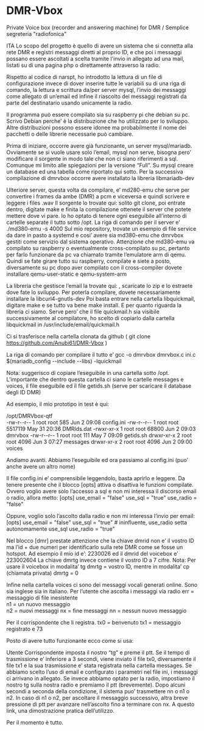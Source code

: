 # DMR-Vbox
Private Voice box (recorder and answering machine) for DMR / Semplice segreteria "radiofonica"

ITA Lo scopo del progetto è quello di avere un sistema che si connetta alla rete DMR e registri messaggi diretti al proprio ID, e che poi i messaggi possano essere ascoltati a scelta tramite l'invio in allegato ad una mail, listati su di una pagina php o direttamente attraverso la radio.

Rispetto al codice di narspt, ho introdotto la lettura di un file di configurazione invece di dover inserire tutte le variabili su di una riga di comando, la lettura e scrittura da/per server mysql, l’invio dei messaggi come allegato di un’email ed infine il riascolto dei messaggi registrati da parte del destinatario usando unicamente la radio.

Il programma può essere compilato sia su raspberry pi che debian su pc. Scrivo Debian perche’ è la distribuzione che ho utilizzato per lo sviluppo. Altre distribuzioni possono essere idonee ma probabilmente il nome dei pacchetti o delle librerie necessarie può cambiare.

Prima di iniziare, occorre avere già funzionante, un server mysql/mariadb. Ovviamente se si vuole usare solo l’email, mysql non serve, bisogna pero’ modificare il sorgente in modo tale che non ci siano riferimenti a sql. 
Comunque mi limito alle spiegazioni per la versione “Full”.
Su mysql creare un database ed una tabella come riportato qui sotto.
Per la successiva compilazione di dmrvbox occorre avere installato la libreria libmariadb-dev

Ulteriore server, questa volta da compilare, e’ md280-emu che serve per convertire i frames da ambe (DMR) a pcm e viceversa e quindi scrivere e leggere i files .wav
Il sorgente lo trovate qui:
solito git clone, poi entrate dentro, digitate make e finita la compilazione ottenete il server che potete mettere dove vi pare. Io ho optato di tenere ogni eseguibile all’interno di cartelle separate il tutto sotto /opt.
La riga di comando per il server e’ ./md380-emu -s 4000
Sul mio repository, trovate un esempio di file service da dare in pasto a systemd e cosi’ avere sia md380-emu che dmrvbox gestiti come servizio dal sistema operativo.
Attenzione che md380-emu va compilato su raspberry o eventualmente cross-compilato su pc, pertanto per farlo funzionare da pc va chiamato tramite l’emulatore arm di qemu.
Quindi se fate girare tutto su raspberry, compilate e siete a posto, diversamente su pc dopo aver compilato con il cross-compiler dovete installare qemu-user-static e qemu-system-arm

La libreria che gestisce l’email la trovate qui:    , scaricate lo zip e lo estraete dove fate lo sviluppo.
Per poterla compilare, dovete necessariamente installare la libcurl4-gnutls-dev
Poi basta entrare nella cartella libquickmail, digitare make e se tutto va bene make install.
E per quanto riguarda la libreria ci siamo. Serve pero’ che il file quickmail.h sia visibile successivamente al compilatore, ho scelto di copiarlo dalla cartella libquickmail in /usr/include/email/quickmail.h

Ci si trasferisce nella cartella clonata da github ( git clone https://github.com/Anubi61/DMR-Vbox )

La riga di comando per compilare il tutto e’ 
gcc -o dmrvbox dmrvbox.c ini.c $(mariadb_config --include --libs) -lquickmail

Nota: suggerisco di copiare l’eseguibile in una cartella sotto /opt.
L’importante che dentro questa cartella ci siano le cartelle messages e voices, il file eseguibile ed il file getids.sh (serve per scaricare il database degli ID DMR)

Ad esempio, il mio prototipo in test è qui:

/opt/DMRVbox-qtf\
-rw-r--r-- 1 root root     585 Jun  2 09:08 config.ini
-rw-r--r-- 1 root root 5517119 May 31 20:36 DMRIds.dat
-rwxr-xr-x 1 root root   68800 Jun  2 09:03 dmrvbox
-rw-r--r-- 1 root root     111 May  7 09:09 getids.sh
drwxr-xr-x 2 root root    4096 Jun  3 07:27 messages
drwxr-xr-x 2 root root    4096 Jun  2 09:00 voices

Andiamo avanti. Abbiamo l’eseguibile ed ora passiamo al config.ini (puo’ anche avere un altro nome)

Il file config.ini e’ comprensibile leggendolo, basta aprirlo e leggere.
Da tenere presente che il blocco [opts] attiva o disattiva le funzioni compilate.
Ovvero voglio avere solo l’accesso a sql e non mi interessa il discorso email o radio, allora metto:
[opts]
use_email = "false"
use_sql = "true"
use_radio = "false"

Oppure, voglio solo l’ascolto dalla radio e non mi interessa l’invio per email:
[opts]
use_email = "false"
use_sql = "true"   # ininfluente, use_radio setta autonomamente use_sql
use_radio = "true"

Nel blocco [dmr] prestate attenzione che la chiave dmrid non e’ il vostro ID ma l’id + due numeri per identificarlo sulla rete DMR come se fosse un hotspot. Ad esempio il mio id e’:
2230026 ed il dmrid del voicebox e’ 223002604
La chiave dmrtg invece contiene il vostro ID a 7 cifre. 
Nota: Per usare il voicebox in modalita’ tg dmrtg = vostro ID, mentre in modalita’ cp (chiamata privata) dmrtg = 0

Infine nella cartella voices ci sono dei messaggi vocali generati online. Sono sia inglese sia in italiano.
Per l’utente che ascolta i messaggi via radio
err = messaggio di file inesistente   
n1 = un nuovo messaggio         
n2 = nuovi messaggi
nx = fine messaggi
nn = nessun nuovo messaggio

Per il corrispondente che li registra.
tx0 = benvenuto
tx1 = messaggio registrato e 73

Posto di avere tutto funzionante ecco come si usa:

Utente Corrispondente imposta il nostro “tg” e preme il ptt.
Se il tempo di trasmissione e’ inferiore a 3 secondi, viene inviato il file tx0, diversamente il file tx1 e la sua trasmissione e’ stata registrata nella cartella messages.
Se abbiamo scelto l’uso di email e configurato i parametri nel file ini, i messaggi ci arrivano in allegato.
Se invece abbiamo optato per la radio, impostiamo il nostro tg sulla nostra radio e premiamo il ptt (brevemente). Dopo alcuni secondi a seconda della condizione, il sistema puo’ trasmettere nn o n1 o n2.
In caso di n1 o n2, per ascoltare il messaggio successivo, altra breve pressione di ptt per avanzare nell’ascolto fino a terminare con nx.
A questo link, una dimostrazione pratica dell’utilizzo.

Per il momento è tutto.

